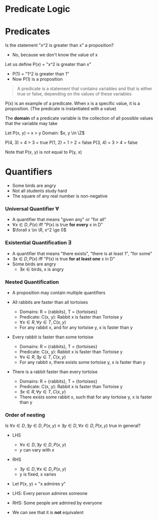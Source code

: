 # Predicate Logic

# Predicates
Is the statement "x^2 is greater than x" a proposition?
- No, because we don't know the value of x

Let us define P(x) = "x^2 is greater than x"
- P(1) = "1^2 is greater than 1"
- Now P(1) is a proposition

> A predicate is a statement that contains variables and that is either true or false, depending on the values of these variables

P(x) is an example of a predicate. When x is a specific value, it is a proposition. (The predicate is instantiated with a value)

The **domain** of a predicate variable is the collection of all possible values that the variable may take

Let P(x, y) = x > y
Domain: $x, y \in \Z$

P(4, 3) = 4 > 3 = true
P(1, 2) = 1 > 2 = false
P(3, 4) = 3 > 4 = false

Note that P(x, y) is not equal to P(y, x)

# Quantifiers
- Some birds are angry
- Not all students study hard
- The square of any real number is non-negative

### Universal Quantifier $\forall$
- A quantifier that means "given any" or "for all"
- $\forall x \in D, P(x)$ iff "P(x) is true **for every** x in D"
- $\forall x \in \R, x^2 \ge 0$

### Existential Quantification $\exists$
- A quantifier that means "there exists", "there is at least 1", "for some"
- $\exists x \in D, P(x)$ iff "P(x) is true **for at least one** x in D"
- Some birds are angry
    - $\exists x \in \text{{birds}}$, x is angry

### Nested Quantification
- A proposition may contain multiple quantifiers
- All rabbits are faster than all tortoises
    - Domains: R = {rabbits}, T = {tortoises}
    - Predicate: C(x, y): Rabbit x is faster than Tortoise y
    - $\forall x \in R, \forall y \in T, C(x, y)$
    - For any rabbit x, and for any tortoise y, x is faster than y

- Every rabbit is faster than some tortoise
    - Domains: R = {rabbits}, T = {tortoises}
    - Predicate: C(x, y): Rabbit x is faster than Tortoise y
    - $\forall x \in R, \exists y \in T, C(x, y)$
    - For any rabbit x, there exists some tortoise y, x is faster than y

- There is a rabbit faster than every tortoise
    - Domains: R = {rabbits}, T = {tortoises}
    - Predicate: C(x, y): Rabbit x is faster than Tortoise y
    - $\exists x \in R, \forall y \in T, C(x, y)$
    - There exists some rabbit x, such that for any tortoise y, x is faster than y

### Order of nesting
Is $\forall x \in D, \exists y \in D, P(x, y) \equiv \exists y \in D, \forall x \in D, P(x, y)$ true in general?

- LHS
    - $\forall x \in D, \exists y \in D, P(x, y)$
    - $y$ can vary with $x$
- RHS
    - $\exists y \in D, \forall x \in D, P(x, y)$
    - y is fixed, x varies

- Let P(x, y) = "x admires y"
- LHS: Every person admires someone
- RHS: Some people are admired by everyone
- We can see that it is **not** equivalent

